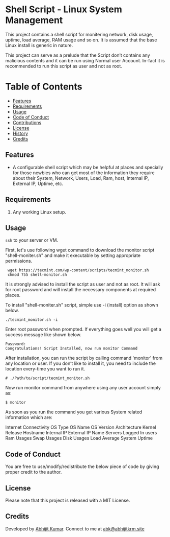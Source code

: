 # Shell Script - Linux System Management

This project contains a shell script for monitering network, disk usage, uptime, load average, RAM usage and so on. It is assumed that the base Linux install is generic in nature.

This project can serve as a prelude that the Script don’t contains any malicious contents and it can be run using Normal user Account. In-fact it is recommended to run this script as user and not as root.

# Table of Contents

- [Features](#features)
- [Requirements](#requirements)
- [Usage](#usage)
- [Code of Conduct](#code-of-conduct)
- [Contributions](#contributions)
- [License](#license)
- [History](#history)
- [Credits](#credits)


## Features

- A configurable shell script which may be helpful at places and specially for those newbies who can get most of the information they require about their System, Network, Users, Load, Ram, host, Internal IP, External IP, Uptime, etc.

## Requirements

1. Any working Linux setup. 

## Usage

`ssh` to your server or VM.

First, let's use following wget command to download the monitor script "shell-moniter.sh" and make it executable by setting appropriate permissions.

     wget https://tecmint.com/wp-content/scripts/tecmint_monitor.sh
     chmod 755 shell-monitor.sh
      
It is strongly advised to install the script as user and not as root. It will ask for root password and will install the necessary components at required places.
  
To install "shell-moniter.sh" script, simple use -i (install) option as shown below.
      
    ./tecmint_monitor.sh -i 
      
Enter root password when prompted. If everything goes well you will get a success message like shown below.

    Password: 
    Congratulations! Script Installed, now run monitor Command
      
After installation, you can run the script by calling command 'monitor' from any location or user. If you don’t like to install it, you need to include the location every-time you want to run it.

    # ./Path/to/script/tecmint_monitor.sh
    
Now run monitor command from anywhere using any user account simply as:

    $ monitor
    
    
As soon as you run the command you get various System related information which are:

Internet Connectivity
OS Type
OS Name
OS Version
Architecture
Kernel Release
Hostname
Internal IP
External IP
Name Servers
Logged In users
Ram Usages
Swap Usages
Disk Usages
Load Average
System Uptime     

## Code of Conduct

You are free to use/modify/redistribute the below piece of code by giving proper credit to the author.

## License

Please note that this project is released with a MIT License.

## Credits

Developed by [Abhijit Kumar](https://abhijitkrm.site). Connect to me at abk@abhijitkrm.site
